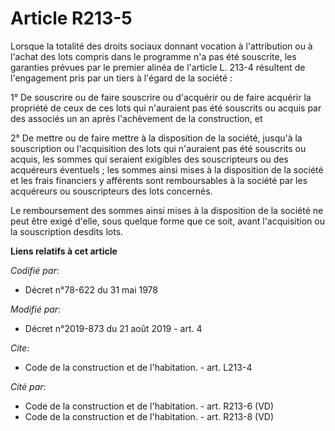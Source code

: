 # Article R213-5

Lorsque la totalité des droits sociaux donnant vocation à l'attribution ou à l'achat des lots compris dans le programme n'a
pas été souscrite, les garanties prévues par le premier alinéa de l'article L. 213-4 résultent de l'engagement pris par un
tiers à l'égard de la société : 

1° De souscrire ou de faire souscrire ou d'acquérir ou de faire acquérir la propriété de ceux de ces lots qui n'auraient pas
été souscrits ou acquis par des associés un an après l'achèvement de la construction, et 

2° De mettre ou de faire mettre à la disposition de la société, jusqu'à la souscription ou l'acquisition des lots qui
n'auraient pas été souscrits ou acquis, les sommes qui seraient exigibles des souscripteurs ou des acquéreurs éventuels ; les
sommes ainsi mises à la disposition de la société et les frais financiers y afférents sont remboursables à la société par les
acquéreurs ou souscripteurs des lots concernés. 

Le remboursement des sommes ainsi mises à la disposition de la société ne peut être exigé d'elle, sous quelque forme que ce
soit, avant l'acquisition ou la souscription desdits lots.

**Liens relatifs à cet article**

_Codifié par_:

  - Décret n°78-622 du 31 mai 1978

_Modifié par_:

  - Décret n°2019-873 du 21 août 2019 - art. 4

_Cite_:

  - Code de la construction et de l'habitation. - art. L213-4

_Cité par_:

  - Code de la construction et de l'habitation. - art. R213-6 (VD)
  - Code de la construction et de l'habitation. - art. R213-8 (VD)
